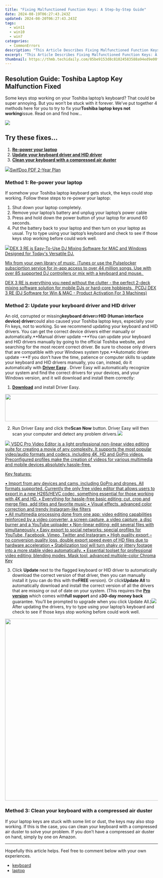 ```yaml
---
title: "Fixing Malfunctioned Function Keys: A Step-by-Step Guide"
date: 2024-08-19T06:27:43.243Z
updated: 2024-08-20T06:27:43.243Z
tags:
  - win11
  - win10
  - win7
categories:
  - CommonErrors
description: "This Article Describes Fixing Malfunctioned Function Keys: A Step-by-Step Guide"
excerpt: "This Article Describes Fixing Malfunctioned Function Keys: A Step-by-Step Guide"
thumbnail: https://thmb.techidaily.com/85be9153d8c81024583588a94ed9e00fc880777ac2a8c7cff5efd5d21044d91c.jpg
---
```


## Resolution Guide: Toshiba Laptop Key Malfunction Fixed

Some keys stop working on your Toshiba laptop’s keyboard? That could be super annoying. But you won’t be stuck with it forever. We’ve put together 4 methods here for you to try to fix your**Toshiba laptop keys not working**issue. Read on and find how…

<!-- affiliate ads begin -->
<a href="https://shop.mondly.com/affiliate.php?ACCOUNT=ATISTUDI&AFFILIATE=108875&PATH=https%3A%2F%2Fwww.mondly.com%3FAFFILIATE%3D108875%26RESOURCE%3D%2BEducational%2B300x600%2B"><img src="https://secure.avangate.com/images/merchant/69c418c33ec2e1a4267fa9bb77fa1428/educational-300x600.gif" border="0"></a>
<!-- affiliate ads end -->
## Try these fixes…

1. **[Re-power your laptop](https://tools.techidaily.com/drivereasy/download/)**
2. **[Update your keyboard driver and HID driver](https://tools.techidaily.com/drivereasy/download/)**
3. **[Clean your keyboard with a compressed air duster](https://tools.techidaily.com/drivereasy/download/)**

<!-- affiliate ads begin -->
<a href="https://purchase.swifdoo.com/order/checkout.php?PRODS=40002580&QTY=1&AFFILIATE=108875&CART=1"><img src="https://secure.avangate.com/images/merchant/8b932759a5a04ddb34bf79e3f9072e4b/products/3_Product%20box%20white-1024x1024.png" border="0">SwifDoo PDF 2-Year Plan</a>
<!-- affiliate ads end -->
### Method 1: Re-power your laptop

If somehow your Toshiba laptop keyboard gets stuck, the keys could stop working. Follow these steps to re-power your laptop:

1. Shut down your laptop completely.
2. Remove your laptop’s battery and unplug your laptop’s power cable
3. Press and hold down the power button of your laptop for around 60 seconds.
4. Put the battery back to your laptop and then turn on your laptop as usual.
Try to type using your laptop’s keyboard and check to see if those keys stop working before could work well.

<!-- affiliate ads begin -->
<a href="https://shop.pcdj.com/order/checkout.php?PRODS=4698827&QTY=1&AFFILIATE=108875&CART=1"> <img src="https://secure.avangate.com/images/merchant/47f4b6321e9fd8e8f7326a6adc1a7c1e/products/dex3REpage-newmainscreenshot.png" border="0">DEX 3 RE is Easy-To-Use DJ Mixing Software for MAC and Windows Designed for Today's Versatile DJ. 

 Mix from your own library of music, iTunes or use the Pulselocker subsciprtion service for in-app access to over 44 million songs. Use with over 85 supported DJ controllers or mix with a keyboard and mouse.  

 DEX 3 RE is everything you need without the clutter - the perfect 2-deck mixing software solution for mobile DJs or hard-core hobbiests.  
 PCDJ DEX 3 RE (DJ Software for Win & MAC - Product Activation For 3 Machines)</a>
<!-- affiliate ads end -->
### Method 2: Update your keyboard driver and HID driver

An old, corrupted or missing**keyboard driver**or**HID (Human interface device) driver**could also caused your Toshiba laptop keys, especially your Fn keys, not to working. So we recommend updating your keyboard and HID drivers. You can get the correct device drivers either manually or automatically.**Manual driver update –**You can update your keyboard and HID drivers manually by going to the official Toshiba website, and searching for the most recent correct driver. Be sure to choose only drivers that are compatible with your Windows system type.**Automatic driver update –**If you don’t have the time, patience or computer skills to update your keyboard and HID drivers manually, you can, instead, do it automatically with **[Driver Easy](https://tools.techidaily.com/drivereasy/download/)** . Driver Easy will automatically recognize your system and find the correct drivers for your devices, and your Windows version, and it will download and install them correctly:

1. **[Download](https://tools.techidaily.com/drivereasy/download/)**  and install Driver Easy.
<!-- affiliate ads begin -->
<a href="https://mindmanager.sjv.io/c/5597632/1787667/20231" target="_top" id="1787667"><img src="//a.impactradius-go.com/display-ad/20231-1787667" border="0" alt="" width="728" height="90"/></a><img height="0" width="0" src="https://imp.pxf.io/i/5597632/1787667/20231" style="position:absolute;visibility:hidden;" border="0" />
<!-- affiliate ads end -->
2. Run Driver Easy and click the**Scan Now** button. Driver Easy will then scan your computer and detect any problem drivers.![](https://images.drivereasy.com/wp-content/uploads/2018/09/img_5baeef7a4bd26.jpg)
<!-- affiliate ads begin -->
<a href="https://secure.2checkout.com/order/checkout.php?PRODS=4693127&QTY=1&AFFILIATE=108875&CART=1"><img src="https://www.videosoftdev.com/images/video_editor/screenshots/1.jpg" border="0">
VSDC Pro Video Editor is a light professional non-linear video editing suite for creating a movie of any complexity. It supports the most popular video/audio formats and codecs, including 4K, HD and GoPro videos. Preconfigured profiles make the creation of videos for various multimedia and mobile devices absolutely hassle-free.

Key features:

•	Import from any devices and cams, including GoPro and drones. All formats supported. Сurrently the only free video editor that allows users to export in a new H265/HEVC codec, something essential for those working with 4K and HD.
•	Everything for hassle-free basic editing: cut, crop and merge files, add titles and favorite music
•	Visual effects, advanced color correction and trendy Instagram-like filters   
•	All multimedia processing done from one app: video editing capabilities reinforced by  a video converter, a screen capture, a video capture, a disc burner and a YouTube uploader
•	Non-linear editing: edit several files with simultaneously 
•	Easy export to social networks: special profiles for YouTube, Facebook, Vimeo, Twitter and Instagram
•	High quality export – no conversion quality loss, double export speed even of HD files due to hardware acceleration
•	Stabilization tool will turn shaky or jittery footage into a more stable video automatically. 
•	Essential toolset for professional video editing: blending modes, Mask tool, advanced multiple-color Chroma Key  
</a>
<!-- affiliate ads end -->
3. Click **Update**  next to the flagged keyboard or HID driver to automatically download the correct version of that driver, then you can manually install it (you can do this with the**FREE** version). Or click**Update All** to automatically download and install the correct version of all the drivers that are missing or out of date on your system. (This requires the **[Pro version](https://tools.techidaily.com/drivereasy/download/)**  which comes with**full support** and a**30-day money back** guarantee. You’ll be prompted to upgrade when you click Update All.)![](https://images.drivereasy.com/wp-content/uploads/2018/09/img_5baef3772a4b2.jpg)
After updating the drivers, try to type using your laptop’s keyboard and check to see if those keys stop working before could work well.

<!-- affiliate ads begin -->
<a href="https://appsumo.8odi.net/c/5597632/2082532/7443" target="_top" id="2082532"><img src="//a.impactradius-go.com/display-ad/7443-2082532" border="0" alt="" width="1200" height="600"/></a><img height="0" width="0" src="https://appsumo.8odi.net/i/5597632/2082532/7443" style="position:absolute;visibility:hidden;" border="0" />
<!-- affiliate ads end -->
### Method 3: Clean your keyboard with a compressed air duster

If your laptop keys are stuck with some lint or dust, the keys may also stop working. If this is the case, you can clean your keyboard with a compressed air duster to solve your problem. If you don’t have a compressed air duster on hand, simply by one on Amazon.

---

Hopefully this article helps. Feel free to comment below with your own experiences.

* [keyboard](https://tools.techidaily.com/drivereasy/download/)
* [laptop](https://tools.techidaily.com/drivereasy/download/)

<ins class="adsbygoogle"
     style="display:block"
     data-ad-format="autorelaxed"
     data-ad-client="ca-pub-7571918770474297"
     data-ad-slot="1223367746"></ins>



<ins class="adsbygoogle"
     style="display:block"
     data-ad-client="ca-pub-7571918770474297"
     data-ad-slot="8358498916"
     data-ad-format="auto"
     data-full-width-responsive="true"></ins>


